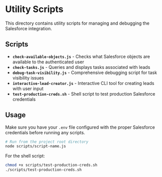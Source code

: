 # Utility Scripts

This directory contains utility scripts for managing and debugging the Salesforce integration.

## Scripts

- **`check-available-objects.js`** - Checks what Salesforce objects are available to the authenticated user
- **`check-tasks.js`** - Queries and displays tasks associated with leads
- **`debug-task-visibility.js`** - Comprehensive debugging script for task visibility issues
- **`interactive-lead-creator.js`** - Interactive CLI tool for creating leads with user input
- **`test-production-creds.sh`** - Shell script to test production Salesforce credentials

## Usage

Make sure you have your `.env` file configured with the proper Salesforce credentials before running any scripts.

```bash
# Run from the project root directory
node scripts/script-name.js
```

For the shell script:
```bash
chmod +x scripts/test-production-creds.sh
./scripts/test-production-creds.sh
```
